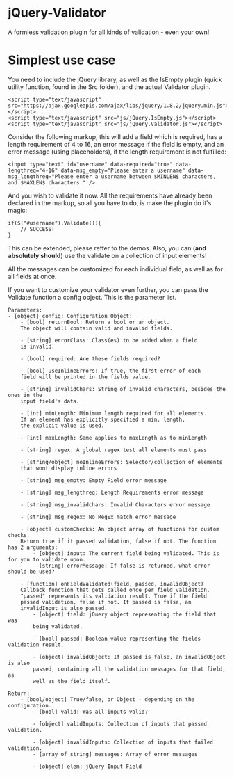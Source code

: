 jQuery-Validator
================

A formless validation plugin for all kinds of validation - even your own!

Simplest use case
==================

You need to include the jQuery library, as well as the IsEmpty plugin (quick utility function, found in the Src folder), and the actual Validator plugin.
    
    <script type="text/javascript" src="https://ajax.googleapis.com/ajax/libs/jquery/1.8.2/jquery.min.js"></script>
    <script type="text/javascript" src="js/jQuery.IsEmpty.js"></script>
    <script type="text/javascript" src="js/jQuery.Validator.js"></script>

Consider the following markup, this will add a field which is required, has a length requirement of 4 to 16, an error message if the field is empty, and an error message (using placeholders), if the length requirement is not fulfilled:

    <input type="text" id="username" data-required="true" data-lengthreq="4-16" data-msg_empty="Please enter a username" data-msg_lengthreq="Please enter a username between $MINLEN$ characters, and $MAXLEN$ characters." />

And you wish to validate it now. All the requirements have already been declared in the markup, so all you have to do, is make the plugin do it's magic:

    if($("#username").Validate()){
        // SUCCESS!
    }

This can be extended, please reffer to the demos. Also, you can (**and absolutely should**) use the validate on a collection of input elements!

All the messages can be customized for each individual field, as well as for all fields at once.

If you want to customize your validator even further, you can pass the Validate function a config object. This is the parameter list.


    Parameters:
    - [object] config: Configuration Object:
        - [bool] returnBool: Return a bool or an object.
        The object will contain valid and invalid fields.
        
        - [string] errorClass: Class(es) to be added when a field
        is invalid.
        
        - [bool] required: Are these fields required?
        
        - [bool] useInlineErrors: If true, the first error of each
        field will be printed in the fields value.
        
        - [string] invalidChars: String of invalid characters, besides the ones in the
        input field's data.
        
        - [int] minLength: Minimum length required for all elements.
        If an element has explicitly specified a min. length,
        the explicit value is used.
        
        - [int] maxLength: Same applies to maxLength as to minLength
        
    	- [string] regex: A global regex test all elements must pass
    
        - [string/object] noInlineErrors: Selector/collection of elements
        that wont display inline errors
        
        - [string] msg_empty: Empty Field error message
        
        - [string] msg_lengthreq: Length Requirements error message
        
        - [string] msg_invalidchars: Invalid Characters error message
        
        - [string] msg_regex: No RegEx match error message
        
        - [object] customChecks: An object array of functions for custom checks.
        Return true if it passed validation, false if not. The function has 2 arguments:
            - [object] input: The current field being validated. This is for you to validate upon.
            - [string] errorMessage: If false is returned, what error should be used?
        
        - [function] onFieldValidated(field, passed, invalidObject)
        Callback function that gets called once per field validation.
        "passed" represents its validation result. True if the field
        passed validation, false if not. If passed is false, an
        invalidInput is also passed.
            - [object] field: jQuery object representing the field that was
            being validated.
            
            - [bool] passed: Boolean value representing the fields validation result.
            
            - [object] invalidObject: If passed is false, an invalidObject is also
            passed, containing all the validation messages for that field, as
            well as the field itself.
    
    Return:
        - [bool/object] True/false, or Object - depending on the configuration.
            - [bool] valid: Was all inputs valid?
            
            - [object] validInputs: Collection of inputs that passed validation.
            
            - [object] invalidInputs: Collection of inputs that failed validation.
            - [array of string] messages: Array of error messages
            
            - [object] elem: jQuery Input Field